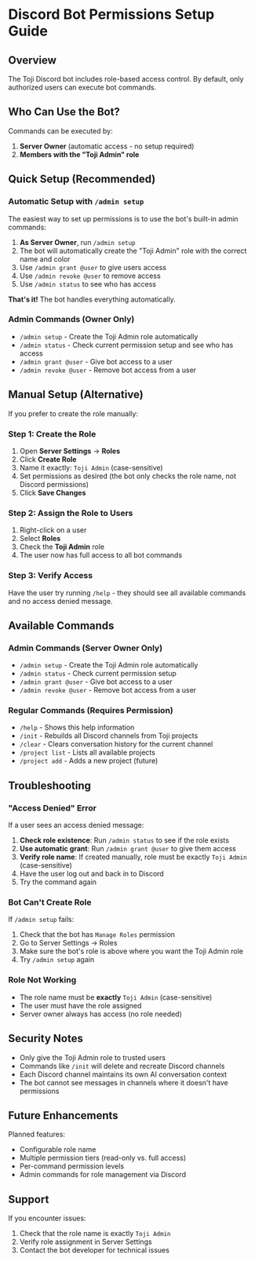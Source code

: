 # Discord Bot Permissions Setup Guide

## Overview

The Toji Discord bot includes role-based access control. By default, only authorized users can execute bot commands.

## Who Can Use the Bot?

Commands can be executed by:

1. **Server Owner** (automatic access - no setup required)
2. **Members with the "Toji Admin" role**

## Quick Setup (Recommended)

### Automatic Setup with `/admin setup`

The easiest way to set up permissions is to use the bot's built-in admin commands:

1. **As Server Owner**, run `/admin setup`
2. The bot will automatically create the "Toji Admin" role with the correct name and color
3. Use `/admin grant @user` to give users access
4. Use `/admin revoke @user` to remove access
5. Use `/admin status` to see who has access

**That's it!** The bot handles everything automatically.

### Admin Commands (Owner Only)

- `/admin setup` - Create the Toji Admin role automatically
- `/admin status` - Check current permission setup and see who has access
- `/admin grant @user` - Give bot access to a user
- `/admin revoke @user` - Remove bot access from a user

## Manual Setup (Alternative)

If you prefer to create the role manually:

### Step 1: Create the Role

1. Open **Server Settings** → **Roles**
2. Click **Create Role**
3. Name it exactly: `Toji Admin` (case-sensitive)
4. Set permissions as desired (the bot only checks the role name, not Discord permissions)
5. Click **Save Changes**

### Step 2: Assign the Role to Users

1. Right-click on a user
2. Select **Roles**
3. Check the **Toji Admin** role
4. The user now has full access to all bot commands

### Step 3: Verify Access

Have the user try running `/help` - they should see all available commands and no access denied message.

## Available Commands

### Admin Commands (Server Owner Only)

- `/admin setup` - Create the Toji Admin role automatically
- `/admin status` - Check current permission setup
- `/admin grant @user` - Give bot access to a user
- `/admin revoke @user` - Remove bot access from a user

### Regular Commands (Requires Permission)

- `/help` - Shows this help information
- `/init` - Rebuilds all Discord channels from Toji projects
- `/clear` - Clears conversation history for the current channel
- `/project list` - Lists all available projects
- `/project add` - Adds a new project (future)

## Troubleshooting

### "Access Denied" Error

If a user sees an access denied message:

1. **Check role existence**: Run `/admin status` to see if the role exists
2. **Use automatic grant**: Run `/admin grant @user` to give them access
3. **Verify role name**: If created manually, role must be exactly `Toji Admin` (case-sensitive)
4. Have the user log out and back in to Discord
5. Try the command again

### Bot Can't Create Role

If `/admin setup` fails:

1. Check that the bot has `Manage Roles` permission
2. Go to Server Settings → Roles
3. Make sure the bot's role is above where you want the Toji Admin role
4. Try `/admin setup` again

### Role Not Working

- The role name must be **exactly** `Toji Admin` (case-sensitive)
- The user must have the role assigned
- Server owner always has access (no role needed)

## Security Notes

- Only give the Toji Admin role to trusted users
- Commands like `/init` will delete and recreate Discord channels
- Each Discord channel maintains its own AI conversation context
- The bot cannot see messages in channels where it doesn't have permissions

## Future Enhancements

Planned features:

- Configurable role name
- Multiple permission tiers (read-only vs. full access)
- Per-command permission levels
- Admin commands for role management via Discord

## Support

If you encounter issues:

1. Check that the role name is exactly `Toji Admin`
2. Verify role assignment in Server Settings
3. Contact the bot developer for technical issues
